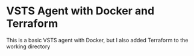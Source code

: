 # VSTS Agent with Docker and Terraform

This is a basic VSTS agent with Docker, but I also added Terraform to the working directory 